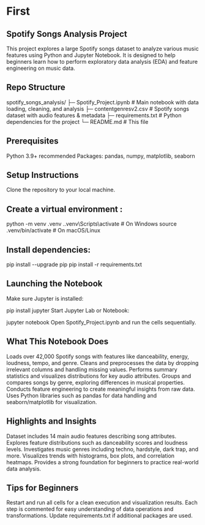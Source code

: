 # First

## Spotify Songs Analysis Project
This project explores a large Spotify songs dataset to analyze various music features using Python and Jupyter Notebook. It is designed to help beginners learn how to perform exploratory data analysis (EDA) and feature engineering on music data.

## Repo Structure
spotify_songs_analysis/
  ├─ Spotify_Project.ipynb     # Main notebook with data loading, cleaning, and analysis
  ├─ contentgenresv2.csv       # Spotify songs dataset with audio features & metadata
  ├─ requirements.txt          # Python dependencies for the project
  └─ README.md                 # This file

## Prerequisites
Python 3.9+ recommended
Packages: pandas, numpy, matplotlib, seaborn

## Setup Instructions
Clone the repository to your local machine.

## Create a virtual environment :


python -m venv .venv
.\.venv\Scripts\activate     # On Windows
source .venv/bin/activate    # On macOS/Linux

## Install dependencies:
pip install --upgrade pip
pip install -r requirements.txt

## Launching the Notebook
Make sure Jupyter is installed:


pip install jupyter
Start Jupyter Lab or Notebook:

jupyter notebook
Open Spotify_Project.ipynb and run the cells sequentially.

## What This Notebook Does

Loads over 42,000 Spotify songs with features like danceability, energy, loudness, tempo, and genre.
Cleans and preprocesses the data by dropping irrelevant columns and handling missing values.
Performs summary statistics and visualizes distributions for key audio attributes.
Groups and compares songs by genre, exploring differences in musical properties.
Conducts feature engineering to create meaningful insights from raw data.
Uses Python libraries such as pandas for data handling and seaborn/matplotlib for visualization.

## Highlights and Insights
Dataset includes 14 main audio features describing song attributes.
Explores feature distributions such as danceability scores and loudness levels.
Investigates music genres including techno, hardstyle, dark trap, and more.
Visualizes trends with histograms, box plots, and correlation heatmaps.
Provides a strong foundation for beginners to practice real-world data analysis.

## Tips for Beginners
Restart and run all cells for a clean execution and visualization results.
Each step is commented for easy understanding of data operations and transformations.
Update requirements.txt if additional packages are used.